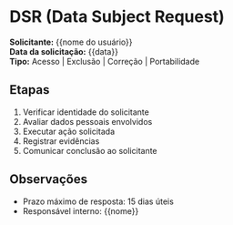 # DSR (Data Subject Request)

**Solicitante:** {{nome do usuário}}  
**Data da solicitação:** {{data}}  
**Tipo:** Acesso | Exclusão | Correção | Portabilidade

## Etapas
1. Verificar identidade do solicitante
2. Avaliar dados pessoais envolvidos
3. Executar ação solicitada
4. Registrar evidências
5. Comunicar conclusão ao solicitante

## Observações
- Prazo máximo de resposta: 15 dias úteis
- Responsável interno: {{nome}}
